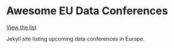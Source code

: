# Awesome EU Data Conferences

[View the list](https://eudataconferences.wheresalice.info)

Jekyll site listing upcoming data conferences in Europe.